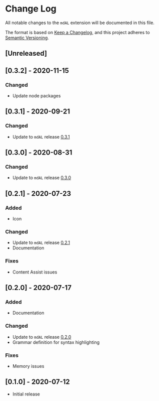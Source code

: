 # Change Log

All notable changes to the `mdAL` extension will be documented in this file.

The format is based on [Keep a Changelog](https://keepachangelog.com/en/1.0.0/), and this project adheres to [Semantic Versioning](https://semver.org/spec/v2.0.0.html).

## [Unreleased]

## [0.3.2] - 2020-11-15

### Changed

* Update node packages

## [0.3.1] - 2020-09-21

### Changed

* Update to `mdAL` release [0.3.1](https://github.com/mdal-lang/mdal/releases/tag/v0.3.1)

## [0.3.0] - 2020-08-31

### Changed

* Update to `mdAL` release [0.3.0](https://github.com/mdal-lang/mdal/releases/tag/v0.3.0)

## [0.2.1] - 2020-07-23

### Added

* Icon

### Changed

* Update to `mdAL` release [0.2.1](https://github.com/mdal-lang/mdal/releases/tag/v0.2.1)
* Documentation


### Fixes

* Content Assist issues

## [0.2.0] - 2020-07-17

### Added

* Documentation

### Changed

* Update to `mdAL` release [0.2.0](https://github.com/mdal-lang/mdal/releases/tag/v0.2.0)
* Grammar definition for syntax highlighting

### Fixes

* Memory issues

## [0.1.0] - 2020-07-12

* Initial release
